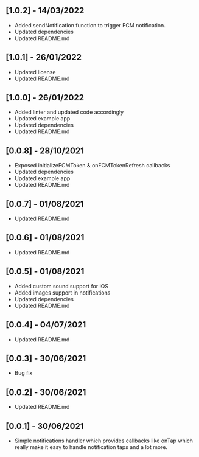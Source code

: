 ## [1.0.2] - 14/03/2022

* Added sendNotification function to trigger FCM notification.
* Updated dependencies
* Updated README.md

## [1.0.1] - 26/01/2022

* Updated license
* Updated README.md

## [1.0.0] - 26/01/2022

* Added linter and updated code accordingly
* Updated example app
* Updated dependencies
* Updated README.md

## [0.0.8] - 28/10/2021

* Exposed initializeFCMToken & onFCMTokenRefresh callbacks
* Updated dependencies
* Updated example app
* Updated README.md

## [0.0.7] - 01/08/2021

* Updated README.md

## [0.0.6] - 01/08/2021

* Updated README.md

## [0.0.5] - 01/08/2021

* Added custom sound support for iOS
* Added images support in notifications
* Updated dependencies
* Updated README.md

## [0.0.4] - 04/07/2021

* Updated README.md

## [0.0.3] - 30/06/2021

* Bug fix

## [0.0.2] - 30/06/2021

* Updated README.md

## [0.0.1] - 30/06/2021

* Simple notifications handler which provides callbacks like onTap which really make it easy to handle notification taps and a lot more.
